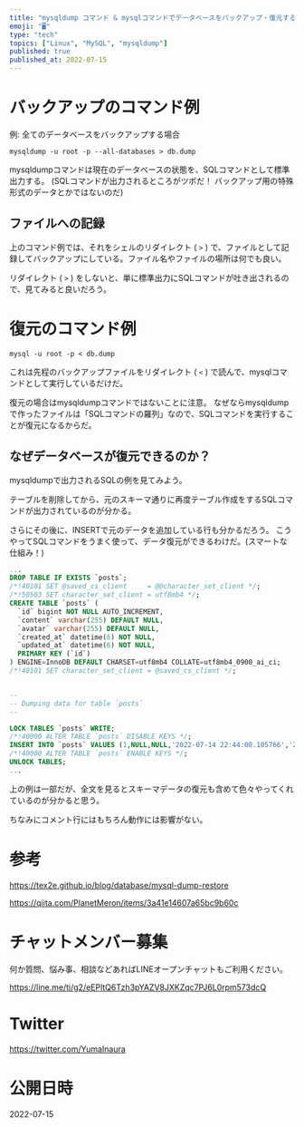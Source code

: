 ```yaml
---
title: "mysqldump コマンド & mysqlコマンドでデータベースをバックアップ・復元する ( そもそもmysqldumpとは？ )"
emoji: "🖥"
type: "tech"
topics: ["Linux", "MySQL", "mysqldump"]
published: true
published_at: 2022-07-15
---
```


# バックアップのコマンド例

例: 全てのデータベースをバックアップする場合

```
mysqldump -u root -p --all-databases > db.dump
```

mysqldumpコマンドは現在のデータベースの状態を、SQLコマンドとして標準出力する。
(SQLコマンドが出力されるところがツボだ！ バックアップ用の特殊形式のデータとかではないのだ)

## ファイルへの記録

上のコマンド例では、それをシェルのリダイレクト ( `>` ) で、ファイルとして記録してバックアップにしている。ファイル名やファイルの場所は何でも良い。

リダイレクト ( `>` ) をしないと、単に標準出力にSQLコマンドが吐き出されるので、見てみると良いだろう。

# 復元のコマンド例

```
mysql -u root -p < db.dump
```

これは先程のバックアップファイルをリダイレクト ( `<` ) で読んで、mysqlコマンドとして実行しているだけだ。

復元の場合はmysqldumpコマンドではないことに注意。
なぜならmysqldumpで作ったファイルは「SQLコマンドの羅列」なので、SQLコマンドを実行することが復元になるからだ。

## なぜデータベースが復元できるのか？

mysqldumpで出力されるSQLの例を見てみよう。

テーブルを削除してから、元のスキーマ通りに再度テーブル作成をするSQLコマンドが出力されているのが分かる。

さらにその後に、INSERTで元のデータを追加している行も分かるだろう。
こうやってSQLコマンドをうまく使って、データ復元ができるわけだ。(スマートな仕組み！)

```sql
...
DROP TABLE IF EXISTS `posts`;
/*!40101 SET @saved_cs_client     = @@character_set_client */;
/*!50503 SET character_set_client = utf8mb4 */;
CREATE TABLE `posts` (
  `id` bigint NOT NULL AUTO_INCREMENT,
  `content` varchar(255) DEFAULT NULL,
  `avatar` varchar(255) DEFAULT NULL,
  `created_at` datetime(6) NOT NULL,
  `updated_at` datetime(6) NOT NULL,
  PRIMARY KEY (`id`)
) ENGINE=InnoDB DEFAULT CHARSET=utf8mb4 COLLATE=utf8mb4_0900_ai_ci;
/*!40101 SET character_set_client = @saved_cs_client */;


--
-- Dumping data for table `posts`
--

LOCK TABLES `posts` WRITE;
/*!40000 ALTER TABLE `posts` DISABLE KEYS */;
INSERT INTO `posts` VALUES (1,NULL,NULL,'2022-07-14 22:44:00.105766','2022-07-14 22:44:00.105766'),(2,NULL,NULL,'2022-07-14 22:44:01.466996','2022-07-14 22:44:01.466996'),(3,'AAA',NULL,'2022-07-14 22:44:07.754683','2022-07-14 22:44:07.754683'),(4,'AAA',NULL,'2022-07-14 22:44:08.422140','2022-07-14 22:44:08.422140'),(5,'AAA',NULL,'2022-07-14 22:44:08.854483','2022-07-14 22:44:08.854483');
/*!40000 ALTER TABLE `posts` ENABLE KEYS */;
UNLOCK TABLES;
...
```

上の例は一部だが、全文を見るとスキーマデータの復元も含めて色々やってくれているのが分かると思う。

ちなみにコメント行にはもちろん動作には影響がない。

# 参考

https://tex2e.github.io/blog/database/mysql-dump-restore


https://qiita.com/PlanetMeron/items/3a41e14607a65bc9b60c


<!-- Update From Qiita API -->

# チャットメンバー募集


何か質問、悩み事、相談などあればLINEオープンチャットもご利用ください。

https://line.me/ti/g2/eEPltQ6Tzh3pYAZV8JXKZqc7PJ6L0rpm573dcQ





# Twitter


https://twitter.com/YumaInaura


<!-- Update From Qiita API -->



# 公開日時

2022-07-15
